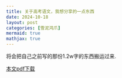 ```yaml
---
title: 关于高考语文，我想分享的一点东西
date: 2024-10-18
layout: post
categories: [雪泥鸿爪]
mermaid: true 
mathjax: true
---
```


将会把自己之前写的那份1.2w字的东西搬运过来.

<a href="https://github.com/Grapesea/MyBlog/blob/main/assets/pdfs/ch_exp.pdf" 
download="ch_exp.pdf" class="pdf-download-btn" >本文pdf下载</a>

